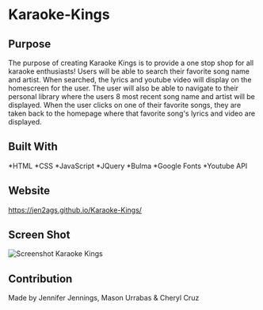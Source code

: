 # Karaoke-Kings

## Purpose
The purpose of creating Karaoke Kings is to provide a one stop shop for all karaoke enthusiasts! Users will be able to search their favorite song name and artist. When searched, the lyrics and youtube video will display on the homescreen for the user. The user will also be able to navigate to their personal library where the users 8 most recent song name and artist will be displayed. When the user clicks on one of their favorite songs, they are taken back to the homepage where that favorite song's lyrics and video are displayed.

## Built With
*HTML
*CSS
*JavaScript
*JQuery
*Bulma
*Google Fonts
*Youtube API

## Website
https://jen2ags.github.io/Karaoke-Kings/

## Screen Shot
![Screenshot Karaoke Kings]()


## Contribution
Made by Jennifer Jennings, Mason Urrabas & Cheryl Cruz
